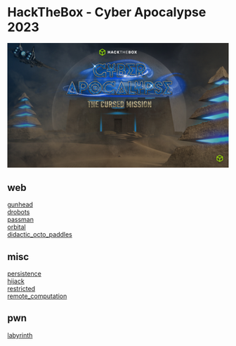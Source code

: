 # HackTheBox - Cyber Apocalypse 2023

![banner](Cyber-Apocalypse-2023_Desktop-Wallpaper.jpg)

## web

[gunhead](web/gunhead/README.md)\
[drobots](web/drobots/README.md)\
[passman](web/passman/README.md)\
[orbital](web/orbital/README.md)\
[didactic_octo_paddles]()

## misc

[persistence]()\
[hijack]()\
[restricted]()\
[remote_computation]()

## pwn

[labyrinth]()
